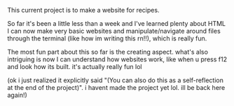 This current project is to make a website for recipes.

So far it's been a little less than a week and I've learned plenty about HTML
I can now make very basic websites and manipulate/navigate around files
through the terminal (like how im writing this rn!!), which is really fun.

The most fun part about this so far is the creating aspect. what's also
intriguing is now I can understand how websites work, like when u press f12
and look how its built. it's actually really fun lol

(ok i just realized it explicitly said "(You can also do this as a
self-reflection at the end of the project)". i havent made the project yet
lol. ill be back here again!)
